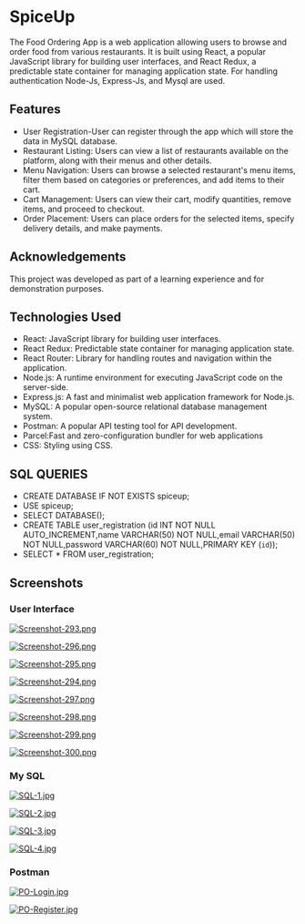 # SpiceUp

The Food Ordering App is a web application allowing users to browse and order food from various restaurants. It is built using React, a popular JavaScript library for building user interfaces, and React Redux, a predictable state container for managing application state. For handling authentication Node-Js, Express-Js, and Mysql are used.

## Features


- User Registration-User can register through the app which will store the data in MySQL database.
- Restaurant Listing: Users can view a list of restaurants available on the platform, along with their menus and other details.
- Menu Navigation: Users can browse a selected restaurant's menu items, filter them based on categories or preferences, and add items to their cart.
- Cart Management: Users can view their cart, modify quantities, remove items, and proceed to checkout.
- Order Placement: Users can place orders for the selected items, specify delivery details, and make payments.

## Acknowledgements

This project was developed as part of a learning experience and for demonstration purposes.

## Technologies Used

- React: JavaScript library for building user interfaces.
- React Redux: Predictable state container for managing application state.
- React Router: Library for handling routes and navigation within the application.
- Node.js: A runtime environment for executing JavaScript code on the server-side.
- Express.js: A fast and minimalist web application framework for Node.js.
- MySQL: A popular open-source relational database management system.
- Postman: A popular API testing tool for API development.
- Parcel:Fast and zero-configuration bundler for web applications
- CSS: Styling using CSS.

## SQL QUERIES

- CREATE DATABASE IF NOT EXISTS spiceup;
- USE spiceup;
- SELECT DATABASE();
- CREATE TABLE user_registration (id INT NOT NULL AUTO_INCREMENT,name VARCHAR(50) NOT 
  NULL,email VARCHAR(50) NOT NULL,password VARCHAR(60) NOT NULL,PRIMARY KEY (`id`));
- SELECT * FROM user_registration;
  
## Screenshots

### User Interface

[![Screenshot-293.png](https://i.postimg.cc/rwq8vcbP/Screenshot-293.png)](https://postimg.cc/D8YkGV7r)

[![Screenshot-296.png](https://i.postimg.cc/qMhB8jK1/Screenshot-296.png)](https://postimg.cc/Vdwcw9Dt)

[![Screenshot-295.png](https://i.postimg.cc/cCjsp8p7/Screenshot-295.png)](https://postimg.cc/vxrF9DHD)

[![Screenshot-294.png](https://i.postimg.cc/Bbd0YfFM/Screenshot-294.png)](https://postimg.cc/9wtK0SJ7)

[![Screenshot-297.png](https://i.postimg.cc/65J6fChw/Screenshot-297.png)](https://postimg.cc/YjRwpGVy)

[![Screenshot-298.png](https://i.postimg.cc/bv3jXtbG/Screenshot-298.png)](https://postimg.cc/Ffd631Tm)

[![Screenshot-299.png](https://i.postimg.cc/3rDJGtmn/Screenshot-299.png)](https://postimg.cc/c60SyMDn)

[![Screenshot-300.png](https://i.postimg.cc/kG8Jd5qk/Screenshot-300.png)](https://postimg.cc/PvXsWTL4)

### My SQL 

[![SQL-1.jpg](https://i.postimg.cc/02DQTVNb/SQL-1.jpg)](https://postimg.cc/cr10YMwS)

[![SQL-2.jpg](https://i.postimg.cc/h4JhrDW8/SQL-2.jpg)](https://postimg.cc/8sS1kVCs)

[![SQL-3.jpg](https://i.postimg.cc/pTSbrMsR/SQL-3.jpg)](https://postimg.cc/2bnX9MpK)

[![SQL-4.jpg](https://i.postimg.cc/0yCNQrDv/SQL-4.jpg)](https://postimg.cc/18fS7mv7)

### Postman

[![PO-Login.jpg](https://i.postimg.cc/B6n4tgsc/PO-Login.jpg)](https://postimg.cc/Ff82B0Y7)

[![PO-Register.jpg](https://i.postimg.cc/FzfvVHYY/PO-Register.jpg)](https://postimg.cc/m1GKbRN4)
